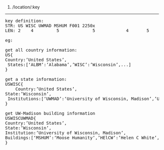 1. /location/:key
<hr>

<pre>
key definition:
STR: US WISC UWMAD MSHUM F001 2250x
LEN: 2    4         5             5            4       5

eg:

get all country information:
US{
Country:’United States’,
 States:[‘ALBM’:’Alabama’,’WISC’:’Wisconsin’,...]
}

get a state information:
USWISC{
	Country:’United States’,
State:’Wisconsin’,
 Institutions:[‘UWMAD’:‘University of Wisconsin, Madison’,’UWMIL’:’University of Wisconsin, Milwaukee’,...]
}

get UW-Madison building information
USWISCUWMAD{
Country:’United States’,
State:’Wisconsin’,
Institution:’University of Wisconsin, Madison’, 
Buildings:[‘MSHUM’:‘Moose Humanity’,’HElCW’:’Helen C White’,...]
}
</pre>
